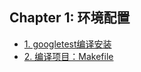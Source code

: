 ## Chapter 1: 环境配置

- [1. googletest编译安装](recipe-01/README.md)
- [2. 编译项目：Makefile](recipe-02/README.md)
